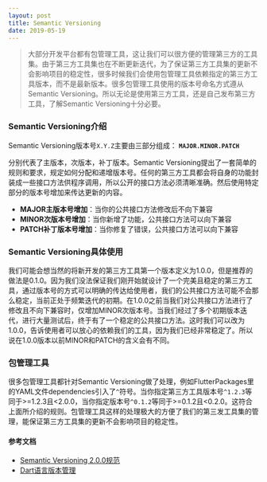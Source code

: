 ```yaml
---
layout: post
title: Semantic Versioning
date: 2019-05-19
---
```


> 大部分开发平台都有包管理工具，这让我们可以很方便的管理第三方的工具集。由于第三方工具集也在不断更新迭代，为了保证第三方工具集的更新不会影响项目的稳定性，很多时候我们会使用包管理工具依赖指定的第三方工具版本，而不是最新版本。很多包管理工具使用的版本号命名方式遵从Semantic Versioning。所以无论是使用第三方工具，还是自己发布第三方工具，了解Semantic Versioning十分必要。

### Semantic Versioning介绍
Semantic Versioning版本号`X.Y.Z`主要由三部分组成： **`MAJOR.MINOR.PATCH`**

分别代表了主版本，次版本，补丁版本。Semantic Versioning提出了一套简单的规则和要求，规定如何分配和递增版本号。任何的第三方工具都会将自身的功能封装成一些接口方法供程序调用，所以公开的接口方法必须清晰准确。然后使用特定部分的版本号增加来传达更新的内容。

* **MAJOR主版本号增加**：当你的公共接口方法修改后不向下兼容 
* **MINOR次版本号增加**：当你新增了功能，公共接口方法可以向下兼容
* **PATCH补丁版本号增加**：当你修复了错误，公共接口方法可以向下兼容


### Semantic Versioning具体使用
我们可能会想当然的将新开发的第三方工具第一个版本定义为1.0.0，但是推荐的做法是0.1.0。因为我们没法保证我们刚开始就设计了一个完美且稳定的第三方工具，通过版本号的方式可以明确的传达给使用者，我们的公共接口方法可能不会那么稳定，当前正处于频繁迭代的初期。在1.0.0之前当我们对公共接口方法进行了修改且不向下兼容时，仅增加MINOR次版本号。当我们经过了多个初期版本迭代，进行大量测试后，终于有了一个稳定的公共接口方法。这时我们可以改为1.0.0，告诉使用者可以放心的依赖我们的工具，因为我们已经非常稳定了。所以说在1.0.0版本以前MINOR和PATCH的含义会有不同。


### 包管理工具
很多包管理工具都针对Semantic Versioning做了处理，例如FlutterPackages里的YAML文件dependencies引入了`^`符号。当你指定第三方工具版本号`^1.2.3`等同于>=1.2.3且<2.0.0，当你指定版本号`^0.1.2`等同于>=0.1.2且<0.2.0。这符合上面所介绍的规则。包管理工具这样的处理极大的方便了我们的第三发工具集的管理，能保证第三方工具集的更新不会影响项目的稳定性。


#### **参考文档**
* [Semantic Versioning 2.0.0规范](https://semver.org/)
* [Dart语言版本管理](https://dart.dev/tools/pub/dependencies#version-constraints)

